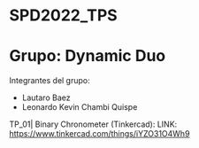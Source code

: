#   SPD2022_TPS
#   Grupo:  Dynamic Duo

Integrantes del grupo:
- Lautaro Baez
- Leonardo Kevin Chambi Quispe

TP_01| Binary Chronometer (Tinkercad):
LINK: https://www.tinkercad.com/things/iYZO31O4Wh9
